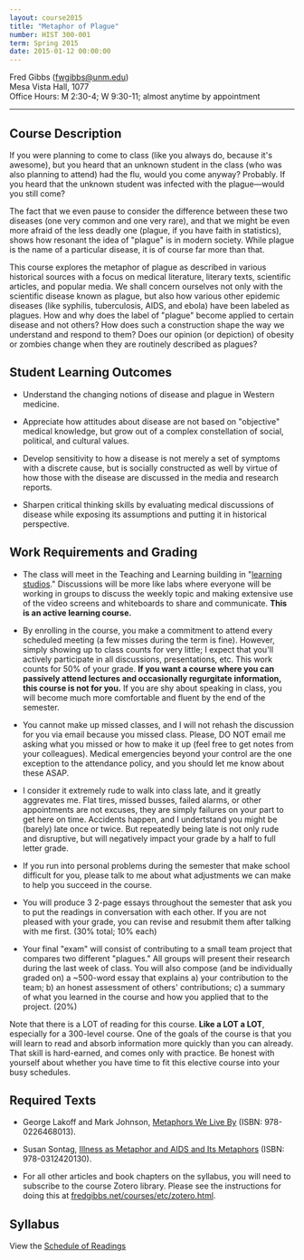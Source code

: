 ```yaml
---
layout: course2015
title: "Metaphor of Plague"
number: HIST 300-001
term: Spring 2015
date: 2015-01-12 00:00:00
---
```


Fred Gibbs \([fwgibbs@unm.edu](mailto:fwgibbs@unm.edu)\)    
Mesa Vista Hall, 1077    
Office Hours: M 2:30-4; W 9:30-11; almost anytime by appointment    

-----

## Course Description

If you were planning to come to class (like you always do, because it's awesome), but you heard that an unknown student in the class (who was also planning to attend) had the flu, would you come anyway? Probably. If you heard that the unknown student was infected with the plague—would you still come? 

The fact that we even pause to consider the difference between these two diseases (one very common and one very rare), and that we might be even more afraid of the less deadly one (plague, if you have faith in statistics), shows how resonant the idea of "plague" is in modern society. While plague is the name of a particular disease, it is of course far more than that.

This course explores the metaphor of plague as described in various historical sources with a focus on medical literature, literary texts, scientific articles, and popular media. We shall concern ourselves not only with the scientific disease known as plague, but also how various other epidemic diseases (like syphilis, tuberculosis, AIDS, and ebola) have been labeled as plagues. How and why does the label of "plague" become applied to certain disease and not others? How does such a construction shape the way we understand and respond to them? Does our opinion (or depiction) of obesity or zombies change when they are routinely described as plagues?


## Student Learning Outcomes

* Understand the changing notions of disease and plague in Western medicine.

* Appreciate how attitudes about disease are not based on "objective" medical knowledge, but grow out of a complex constellation of social, political, and cultural values.

* Develop sensitivity to how a disease is not merely a set of symptoms with a discrete cause, but is socially constructed as well by virtue of how those with the disease are discussed in the media and research reports.

* Sharpen critical thinking skills by evaluating medical discussions of disease while exposing its assumptions and putting it in historical perspective.


## Work Requirements and Grading

* The class will meet in the Teaching and Learning building in "[learning studios](https://www.unm.edu/~oset/Event%20Descriptions/LearningStudioClassroomsatUNM.html)." Discussions will be more like labs where everyone will be working in groups to discuss the weekly topic and making extensive use of the video screens and whiteboards to share and communicate. **This is an active learning course.**

* By enrolling in the course, you make a commitment to attend every scheduled meeting (a few misses during the term is fine). However, simply showing up to class counts for very little; I expect that you'll actively participate in all discussions, presentations, etc. This work counts for 50% of your grade. **If you want a course where you can passively attend lectures and occasionally regurgitate information, this course is not for you.** If you are shy about speaking in class, you will become much more comfortable and fluent by the end of the semester.

* You cannot make up missed classes, and I will not rehash the discussion for you via email because you missed class. Please, DO NOT email me asking what you missed or how to make it up (feel free to get notes from your colleagues). Medical emergencies beyond your control are the one exception to the attendance policy, and you should let me know about these ASAP.

* I consider it extremely rude to walk into class late, and it greatly aggrevates me. Flat tires, missed busses, failed alarms, or other appointments are not excuses, they are simply failures on your part to get here on time. Accidents happen, and I undertstand you might be (barely) late once or twice. But repeatedly being late is not only rude and disruptive, but will negatively impact your grade by a half to full letter grade. 

* If you run into personal problems during the semester that make school difficult for you, please talk to me about what adjustments we can make to help you succeed in the course.

* You will produce 3 2-page essays throughout the semester that ask you to put the readings in conversation with each other. If you are not pleased with your grade, you can revise and resubmit them after talking with me first. (30% total; 10% each)

* Your final "exam" will consist of contributing to a small team project that compares two different "plagues." All groups will present their research during the last week of class. You will also compose (and be individually graded on) a ~500-word essay that explains a) your contribution to the team; b) an honest assessment of others' contributions; c) a summary of what you learned in the course and how you applied that to the project. (20%)

Note that there is a LOT of reading for this course. **Like a LOT a LOT**, especially for a 300-level course. One of the goals of the course is that you will learn to read and absorb information more quickly than you can already. That skill is hard-earned, and comes only with practice. Be honest with yourself about whether you have time to fit this elective course into your busy schedules.



## Required Texts

- George Lakoff and Mark Johnson, [Metaphors We Live By](http://www.amazon.com/Metaphors-We-Live-George-Lakoff/dp/0226468011/) (ISBN: 978-0226468013).

- Susan Sontag, [Illness as Metaphor and AIDS and Its Metaphors](http://www.amazon.com/Illness-Metaphor-AIDS-Its-Metaphors/dp/0312420137/ref=sr_1_1) (ISBN: 978-0312420130).

- For all other articles and book chapters on the syllabus, you will need to subscribe to the course Zotero library. Please see the instructions for doing this at [fredgibbs.net/courses/etc/zotero.html](../etc/zotero.html). 


## Syllabus
View the [Schedule of Readings](schedule.html)
